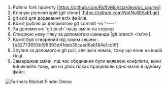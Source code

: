 1. Роблю fork проекту [https://github.com/RoffyMonsta/devops_course]
2. Клоную репозиторій [git clone] [https://github.com/NotNull0/lab1.git]
3. git add для додавання всіх файлів. 
4. Коміт роблю за допомогою git commit -m "----"
5. За допомогою 'git push' пушу зміни на сервер
7. Створюю нову гілку за допомогою команди [git branch <ім'я>]. 
3. Коміт був створений під таким хешем :  [b32773653bf98393d41deb35caed6ab184e1cc9f]
8. Зпулив за допомогою git pull, але змін немає, тому що вони на іншій гілці
9. Замерджив зміни, під час обєднання були виявлені конфлікти, вони виникають тому, що на двох гілках працювали одночасно в одному файлі.



![Farmers Market Finder Demo](https://github.com/NotNull0/devops_course-labs/blob/master/lab1/nyashka.gif)


